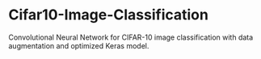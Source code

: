 # Cifar10-Image-Classification
Convolutional Neural Network for CIFAR-10 image classification with data augmentation and optimized Keras model.
